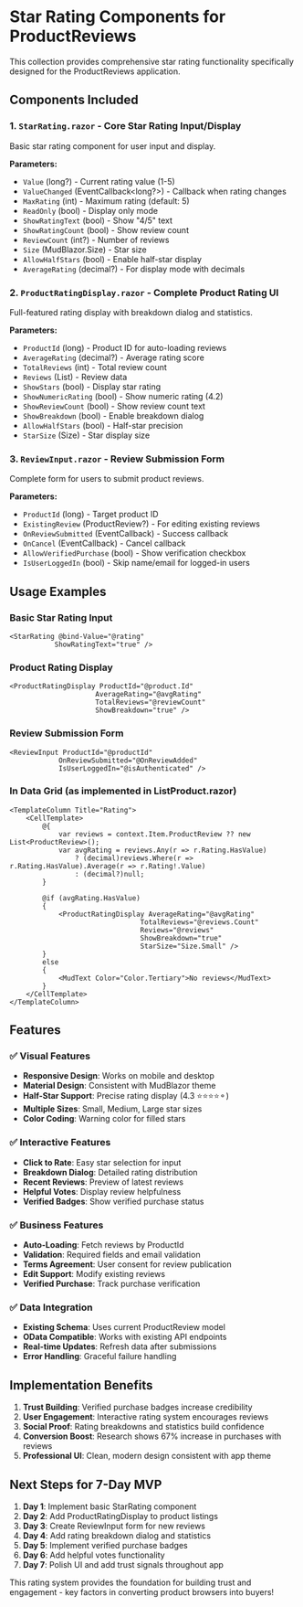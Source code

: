 # Star Rating Components for ProductReviews

This collection provides comprehensive star rating functionality specifically designed for the ProductReviews application.

## Components Included

### 1. `StarRating.razor` - Core Star Rating Input/Display
Basic star rating component for user input and display.

**Parameters:**
- `Value` (long?) - Current rating value (1-5)
- `ValueChanged` (EventCallback<long?>) - Callback when rating changes
- `MaxRating` (int) - Maximum rating (default: 5)
- `ReadOnly` (bool) - Display only mode
- `ShowRatingText` (bool) - Show "4/5" text
- `ShowRatingCount` (bool) - Show review count
- `ReviewCount` (int?) - Number of reviews
- `Size` (MudBlazor.Size) - Star size
- `AllowHalfStars` (bool) - Enable half-star display
- `AverageRating` (decimal?) - For display mode with decimals

### 2. `ProductRatingDisplay.razor` - Complete Product Rating UI
Full-featured rating display with breakdown dialog and statistics.

**Parameters:**
- `ProductId` (long) - Product ID for auto-loading reviews
- `AverageRating` (decimal?) - Average rating score
- `TotalReviews` (int) - Total review count
- `Reviews` (List<ProductReview>) - Review data
- `ShowStars` (bool) - Display star rating
- `ShowNumericRating` (bool) - Show numeric rating (4.2)
- `ShowReviewCount` (bool) - Show review count text
- `ShowBreakdown` (bool) - Enable breakdown dialog
- `AllowHalfStars` (bool) - Half-star precision
- `StarSize` (Size) - Star display size

### 3. `ReviewInput.razor` - Review Submission Form
Complete form for users to submit product reviews.

**Parameters:**
- `ProductId` (long) - Target product ID
- `ExistingReview` (ProductReview?) - For editing existing reviews
- `OnReviewSubmitted` (EventCallback<ProductReview>) - Success callback
- `OnCancel` (EventCallback) - Cancel callback
- `AllowVerifiedPurchase` (bool) - Show verification checkbox
- `IsUserLoggedIn` (bool) - Skip name/email for logged-in users

## Usage Examples

### Basic Star Rating Input
```razor
<StarRating @bind-Value="@rating" 
           ShowRatingText="true" />
```

### Product Rating Display
```razor
<ProductRatingDisplay ProductId="@product.Id"
                     AverageRating="@avgRating"
                     TotalReviews="@reviewCount"
                     ShowBreakdown="true" />
```

### Review Submission Form
```razor
<ReviewInput ProductId="@productId"
            OnReviewSubmitted="@OnReviewAdded"
            IsUserLoggedIn="@isAuthenticated" />
```

### In Data Grid (as implemented in ListProduct.razor)
```razor
<TemplateColumn Title="Rating">
    <CellTemplate>
        @{
            var reviews = context.Item.ProductReview ?? new List<ProductReview>();
            var avgRating = reviews.Any(r => r.Rating.HasValue) 
                ? (decimal)reviews.Where(r => r.Rating.HasValue).Average(r => r.Rating!.Value)
                : (decimal?)null;
        }
        
        @if (avgRating.HasValue)
        {
            <ProductRatingDisplay AverageRating="@avgRating"
                                TotalReviews="@reviews.Count"
                                Reviews="@reviews"
                                ShowBreakdown="true"
                                StarSize="Size.Small" />
        }
        else
        {
            <MudText Color="Color.Tertiary">No reviews</MudText>
        }
    </CellTemplate>
</TemplateColumn>
```

## Features

### ✅ **Visual Features**
- **Responsive Design**: Works on mobile and desktop
- **Material Design**: Consistent with MudBlazor theme
- **Half-Star Support**: Precise rating display (4.3 ⭐⭐⭐⭐⚬)
- **Multiple Sizes**: Small, Medium, Large star sizes
- **Color Coding**: Warning color for filled stars

### ✅ **Interactive Features**
- **Click to Rate**: Easy star selection for input
- **Breakdown Dialog**: Detailed rating distribution
- **Recent Reviews**: Preview of latest reviews
- **Helpful Votes**: Display review helpfulness
- **Verified Badges**: Show verified purchase status

### ✅ **Business Features**
- **Auto-Loading**: Fetch reviews by ProductId
- **Validation**: Required fields and email validation
- **Terms Agreement**: User consent for review publication
- **Edit Support**: Modify existing reviews
- **Verified Purchase**: Track purchase verification

### ✅ **Data Integration**
- **Existing Schema**: Uses current ProductReview model
- **OData Compatible**: Works with existing API endpoints
- **Real-time Updates**: Refresh data after submissions
- **Error Handling**: Graceful failure handling

## Implementation Benefits

1. **Trust Building**: Verified purchase badges increase credibility
2. **User Engagement**: Interactive rating system encourages reviews  
3. **Social Proof**: Rating breakdowns and statistics build confidence
4. **Conversion Boost**: Research shows 67% increase in purchases with reviews
5. **Professional UI**: Clean, modern design consistent with app theme

## Next Steps for 7-Day MVP

1. **Day 1**: Implement basic StarRating component
2. **Day 2**: Add ProductRatingDisplay to product listings
3. **Day 3**: Create ReviewInput form for new reviews
4. **Day 4**: Add rating breakdown dialog and statistics
5. **Day 5**: Implement verified purchase badges
6. **Day 6**: Add helpful votes functionality
7. **Day 7**: Polish UI and add trust signals throughout app

This rating system provides the foundation for building trust and engagement - key factors in converting product browsers into buyers!